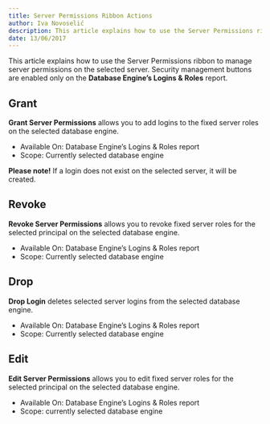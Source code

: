 ```yaml
---
title: Server Permissions Ribbon Actions
author: Iva Novoselić
description: This article explains how to use the Server Permissions ribbon to manage server permissions on the selected server.
date: 13/06/2017
---
```


This article explains how to use the Server Permissions ribbon to manage server permissions on the selected server. Security management buttons are enabled only on the __Database Engine’s Logins & Roles__ report.

## Grant

__Grant Server Permissions__ allows you to add logins to the fixed server roles on the selected database engine.

* Available On: Database Engine’s Logins & Roles report
* Scope: Currently selected database engine

__Please note!__ If a login does not exist on the selected server, it will be created.

## Revoke

__Revoke Server Permissions__ allows you to revoke fixed server roles for the selected principal on the selected database engine.

* Available On: Database Engine’s Logins & Roles report
* Scope: Currently selected database engine

## Drop

__Drop Login__ deletes selected server logins from the selected database engine.

* Available On: Database Engine’s Logins & Roles report
* Scope: Currently selected database engine

## Edit

__Edit Server Permissions__ allows you to edit fixed server roles for the selected principal on the selected database engine.

* Available On: Database Engine’s Logins & Roles report
* Scope: currently selected database engine
